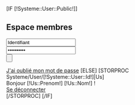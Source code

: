 [IF [!Systeme::User::Public!]]
	<form action="/[!Lien!]" method="post">
		<h2>Espace membres</h2>
		<div class="BlocMembres">
			<input type="text" name="login" value="Identifiant" onclick="this.value='';" />
		</div>
		<div class="BlocMembres">
			<input type="password" name="pass" value="Motdepasse" onclick="this.value='';"/>
		</div>
		<div class="BlocMembres">
			<input type="submit" name="CONNEXION" value="" class="Connexion" />
		</div>
		<div class="Clear"></div>
	</form>
	<a href="/Mot-Passe" title="Retrouver mon mot de passe" class="Mdp">J'ai oubli&eacute; mon mot de passe</a>
[ELSE]
	[STORPROC Systeme/User/[!Systeme::User::Id!]|Us]
		<div class="Connecte">Bonjour [!Us::Prenom!] [!Us::Nom!] !</div>
		<div class="Deconnecte">
			<a href="/Systeme/Login/Deconnexion" title="D&eacute;connexion" class="LienDeco">Se d&eacute;connecter</a>
		</div>
	[/STORPROC]
[/IF]
